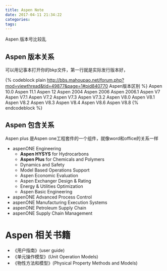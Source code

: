 ```yaml
---
title: Aspen Note
date: 2017-04-11 21:34:22
categories:
tags:
---
```

Aspen 版本号比较乱

<!--more-->


## Aspen 版本关系
可以用记事本打开你的bkp文件，第一行就是实际发行版本好，

{% codeblock plain http://bbs.mahoupao.net/forum.php?mod=viewthread&tid=49877&page=1#pid840770 Aspen版本区别 %}
Aspen 10.0
Aspen 11.1 
Aspen 12
Aspen 2004
Aspen 2006
Aspen 2006.1
Aspen V7
Aspen V7.1
Aspen V7.2
Aspen V7.3
Aspen V7.3.2
Aspen V8.0
Aspen V8.1
Aspen V8.2
Aspen V8.3
Aspen V8.4
Aspen V8.6
Aspen V8.8
{% endcodeblock %}

## Aspen 包含关系

Aspen plus 是Aspen one工程套件的一个组件，就像word和office的关系一样

- aspenONE Engineering
    - **Aspen HYSYS** for Hydrocarbons
    - **Aspen Plus** for Chemicals and Polymers
    - Dynamics and Safety
    - Model Based Operations Support
    - Aspen Economic Evaluation
    - Aspen Exchanger Design & Rating
    - Energy & Utilities Optimization
    - Aspen Basic Engineering        
- aspenONE Advanced Process Control
- aspenONE Manufacturing Execution Systems
- aspenONE Petroleum Supply Chain
- aspenONE Supply Chain Management


# Aspen 相关书籍

- 《用户指南》(user guide)
- 《单元操作模型》(Unit Operation Models)
- 《物性方法和模型》(Physical Property Methods and Models)

